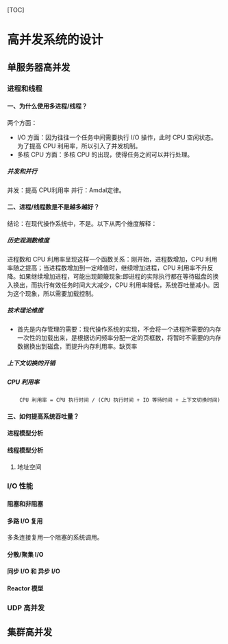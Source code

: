 [TOC]

# 高并发系统的设计

## 单服务器高并发

### 进程和线程

#### 一、为什么使用多进程/线程？
两个方面：
+ I/O 方面：因为往往一个任务中间需要执行 I/O 操作，此时 CPU 空闲状态。为了提高 CPU 利用率，所以引入了并发机制。
+ 多核 CPU 方面：多核 CPU 的出现，使得任务之间可以并行处理。

##### 并发和并行
并发：提高 CPU利用率
并行：Amdal定律。

#### 二、进程/线程数是不是越多越好？
结论：在现代操作系统中，不是。以下从两个维度解释：
 
##### 历史观测数维度
进程数和 CPU 利用率呈现这样一个函数关系：刚开始，进程数增加，CPU 利用率随之提高；当进程数增加到一定峰值时，继续增加进程，CPU 利用率不升反降。如果继续增加进程，可能出现颠簸现象:即进程的实际执行都在等待磁盘的换入换出，而执行有效任务时间大大减少，CPU 利用率降低，系统吞吐量减小。因为这个现象，所以需要加载控制。

##### 技术理论维度
+ 首先是内存管理的需要：现代操作系统的实现，不会将一个进程所需要的内存一次性的加载出来，是根据访问频率分配一定的页框数，将暂时不需要的内存数据换出到磁盘，而提升内存利用率。缺页率

##### 上下文切换的开销

##### CPU 利用率
```
    CPU 利用率 = CPU 执行时间 / (CPU 执行时间 + IO 等待时间 + 上下文切换时间)
```

#### 三、如何提高系统吞吐量？

#### 进程模型分析

#### 线程模型分析
1. 地址空间

### I/O 性能

#### 阻塞和非阻塞

#### 多路 I/O 复用
多条连接复用一个阻塞的系统调用。

#### 分散/聚集 I/O

#### 同步 I/O 和 异步 I/O

#### Reactor 模型


### UDP 高并发

## 集群高并发
